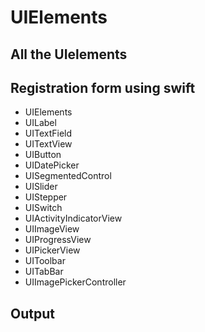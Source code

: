 # UIElements
## All the UIelements
## Registration form using swift

- UIElements
- UILabel
- UITextField
- UITextView
- UIButton
- UIDatePicker
- UISegmentedControl
- UISlider
- UIStepper
- UISwitch
- UIActivityIndicatorView
- UIImageView
- UIProgressView
- UIPickerView
- UIToolbar
- UITabBar
- UIImagePickerController

## Output

